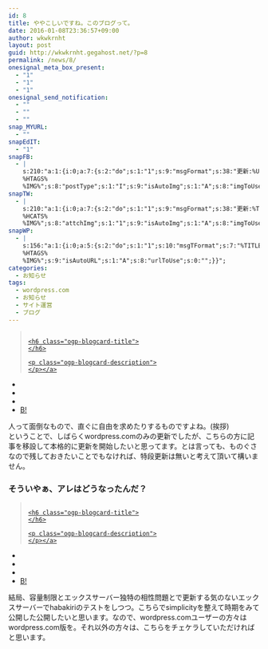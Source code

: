 ```yaml
---
id: 8
title: ややこしいですね。このブログって。
date: 2016-01-08T23:36:57+09:00
author: wkwkrnht
layout: post
guid: http://wkwkrnht.gegahost.net/?p=8
permalink: /news/8/
onesignal_meta_box_present:
  - "1"
  - "1"
  - "1"
onesignal_send_notification:
  - ""
  - ""
  - ""
snap_MYURL:
  - ""
snapEdIT:
  - "1"
snapFB:
  - |
    s:210:"a:1:{i:0;a:7:{s:2:"do";s:1:"1";s:9:"msgFormat";s:38:"更新:%URL% - %TITLE%
    %HTAGS%
    %IMG%";s:8:"postType";s:1:"I";s:9:"isAutoImg";s:1:"A";s:8:"imgToUse";s:0:"";s:9:"isAutoURL";s:1:"A";s:8:"urlToUse";s:0:"";}}";
snapTW:
  - |
    s:210:"a:1:{i:0;a:7:{s:2:"do";s:1:"1";s:9:"msgFormat";s:38:"更新:%TITLE% - %URL%
    %HCATS%
    %IMG%";s:8:"attchImg";s:1:"1";s:9:"isAutoImg";s:1:"A";s:8:"imgToUse";s:0:"";s:9:"isAutoURL";s:1:"A";s:8:"urlToUse";s:0:"";}}";
snapWP:
  - |
    s:156:"a:1:{i:0;a:5:{s:2:"do";s:1:"1";s:10:"msgTFormat";s:7:"%TITLE%";s:9:"msgFormat";s:21:"%URL%
    %HTAGS%
    %IMG%";s:9:"isAutoURL";s:1:"A";s:8:"urlToUse";s:0:"";}}";
categories:
  - お知らせ
tags:
  - wordpress.com
  - お知らせ
  - サイト運営
  - ブログ
---
```

<div class="ogp-blogcard">
  <blockquote cite="https://wkwkrnht.wordpress.com/2015/09/06/%e3%81%af%e3%81%98%e3%82%81%e3%81%be%e3%81%97%e3%81%a6">
    <img class="ogp-blogcard-img" src="" /> <a href="https://wkwkrnht.wordpress.com/2015/09/06/%e3%81%af%e3%81%98%e3%82%81%e3%81%be%e3%81%97%e3%81%a6" target="_blank" rel="noopener" tabindex="0" title="" class="ogp-blogcard-info"> 
    
    <h6 class="ogp-blogcard-title">
    </h6>
    
    <p class="ogp-blogcard-description">
    </p></a>
  </blockquote>
  
  <ul class="ogp-blogcard-share">
    <li>
      <a href="https://twitter.com/share?url=https%3A%2F%2Fwkwkrnht.wordpress.com%2F2015%2F09%2F06%2F%25e3%2581%25af%25e3%2581%2598%25e3%2582%2581%25e3%2581%25be%25e3%2581%2597%25e3%2581%25a6&text=" target="_blank" rel="noopener" tabindex="0" class="fab fa-twitter" title="Twitterへ共有する"></a>
    </li>
    <li>
      <a href="http://www.facebook.com/share.php?u=https%3A%2F%2Fwkwkrnht.wordpress.com%2F2015%2F09%2F06%2F%25e3%2581%25af%25e3%2581%2598%25e3%2582%2581%25e3%2581%25be%25e3%2581%2597%25e3%2581%25a6" target="_blank" rel="noopener" tabindex="0" class="fab fa-facebook-f" title="facebookrへ共有する"></a>
    </li>
    <li>
      <a href="http://getpocket.com/edit?url=https%3A%2F%2Fwkwkrnht.wordpress.com%2F2015%2F09%2F06%2F%25e3%2581%25af%25e3%2581%2598%25e3%2582%2581%25e3%2581%25be%25e3%2581%2597%25e3%2581%25a6&title=" target="_blank" rel="noopener" tabindex="0" class="fab fa-get-pocket" title="pocketへ共有する"></a>
    </li>
    <li>
      <a href="http://b.hatena.ne.jp/add?mode=confirm&url=https%3A%2F%2Fwkwkrnht.wordpress.com%2F2015%2F09%2F06%2F%25e3%2581%25af%25e3%2581%2598%25e3%2582%2581%25e3%2581%25be%25e3%2581%2597%25e3%2581%25a6&title=" target="_blank" rel="noopener" tabindex="0" title="はてブへ共有する"> B! </a>
    </li>
  </ul>
</div>

人って面倒なもので、直ぐに自由を求めたりするものですよね。(挨拶)  
ということで、しばらくwordpress.comのみの更新でしたが、こちらの方に記事を移設して本格的に更新を開始したいと思ってます。とは言っても、ものぐさなので残しておきたいことでもなければ、特段更新は無いと考えて頂いて構いません。

### そういやぁ、アレはどうなったんだ？

<div class="ogp-blogcard">
  <blockquote cite="https://wkwkrnht.wordpress.com/2015/12/14/%e3%82%b5%e3%82%a4%e3%83%88%e3%82%92%e3%81%a1%e3%82%87%e3%81%93%e3%81%be%e3%81%8b%e3%81%a8%e5%bc%84%e3%81%8f%e3%81%a3%e3%81%a6%e3%81%be%e3%81%99%e3%80%82%ef%bc%86habakiri%e5%ad%90%e3%83%86%e3%83%bc">
    <img class="ogp-blogcard-img" src="" /> <a href="https://wkwkrnht.wordpress.com/2015/12/14/%e3%82%b5%e3%82%a4%e3%83%88%e3%82%92%e3%81%a1%e3%82%87%e3%81%93%e3%81%be%e3%81%8b%e3%81%a8%e5%bc%84%e3%81%8f%e3%81%a3%e3%81%a6%e3%81%be%e3%81%99%e3%80%82%ef%bc%86habakiri%e5%ad%90%e3%83%86%e3%83%bc" target="_blank" rel="noopener" tabindex="0" title="" class="ogp-blogcard-info"> 
    
    <h6 class="ogp-blogcard-title">
    </h6>
    
    <p class="ogp-blogcard-description">
    </p></a>
  </blockquote>
  
  <ul class="ogp-blogcard-share">
    <li>
      <a href="https://twitter.com/share?url=https%3A%2F%2Fwkwkrnht.wordpress.com%2F2015%2F12%2F14%2F%25e3%2582%25b5%25e3%2582%25a4%25e3%2583%2588%25e3%2582%2592%25e3%2581%25a1%25e3%2582%2587%25e3%2581%2593%25e3%2581%25be%25e3%2581%258b%25e3%2581%25a8%25e5%25bc%2584%25e3%2581%258f%25e3%2581%25a3%25e3%2581%25a6%25e3%2581%25be%25e3%2581%2599%25e3%2580%2582%25ef%25bc%2586habakiri%25e5%25ad%2590%25e3%2583%2586%25e3%2583%25bc&text=" target="_blank" rel="noopener" tabindex="0" class="fab fa-twitter" title="Twitterへ共有する"></a>
    </li>
    <li>
      <a href="http://www.facebook.com/share.php?u=https%3A%2F%2Fwkwkrnht.wordpress.com%2F2015%2F12%2F14%2F%25e3%2582%25b5%25e3%2582%25a4%25e3%2583%2588%25e3%2582%2592%25e3%2581%25a1%25e3%2582%2587%25e3%2581%2593%25e3%2581%25be%25e3%2581%258b%25e3%2581%25a8%25e5%25bc%2584%25e3%2581%258f%25e3%2581%25a3%25e3%2581%25a6%25e3%2581%25be%25e3%2581%2599%25e3%2580%2582%25ef%25bc%2586habakiri%25e5%25ad%2590%25e3%2583%2586%25e3%2583%25bc" target="_blank" rel="noopener" tabindex="0" class="fab fa-facebook-f" title="facebookrへ共有する"></a>
    </li>
    <li>
      <a href="http://getpocket.com/edit?url=https%3A%2F%2Fwkwkrnht.wordpress.com%2F2015%2F12%2F14%2F%25e3%2582%25b5%25e3%2582%25a4%25e3%2583%2588%25e3%2582%2592%25e3%2581%25a1%25e3%2582%2587%25e3%2581%2593%25e3%2581%25be%25e3%2581%258b%25e3%2581%25a8%25e5%25bc%2584%25e3%2581%258f%25e3%2581%25a3%25e3%2581%25a6%25e3%2581%25be%25e3%2581%2599%25e3%2580%2582%25ef%25bc%2586habakiri%25e5%25ad%2590%25e3%2583%2586%25e3%2583%25bc&title=" target="_blank" rel="noopener" tabindex="0" class="fab fa-get-pocket" title="pocketへ共有する"></a>
    </li>
    <li>
      <a href="http://b.hatena.ne.jp/add?mode=confirm&url=https%3A%2F%2Fwkwkrnht.wordpress.com%2F2015%2F12%2F14%2F%25e3%2582%25b5%25e3%2582%25a4%25e3%2583%2588%25e3%2582%2592%25e3%2581%25a1%25e3%2582%2587%25e3%2581%2593%25e3%2581%25be%25e3%2581%258b%25e3%2581%25a8%25e5%25bc%2584%25e3%2581%258f%25e3%2581%25a3%25e3%2581%25a6%25e3%2581%25be%25e3%2581%2599%25e3%2580%2582%25ef%25bc%2586habakiri%25e5%25ad%2590%25e3%2583%2586%25e3%2583%25bc&title=" target="_blank" rel="noopener" tabindex="0" title="はてブへ共有する"> B! </a>
    </li>
  </ul>
</div>

結局、容量制限とエックスサーバー独特の相性問題とで更新する気のないエックスサーバーでhabakiriのテストをしつつ。こちらでsimplicityを整えて時期をみて公開した公開したいと思います。なので、wordpress.comユーザーの方々はwordpress.com版を。それ以外の方々は、こちらをチェケラしていただければと思います。
